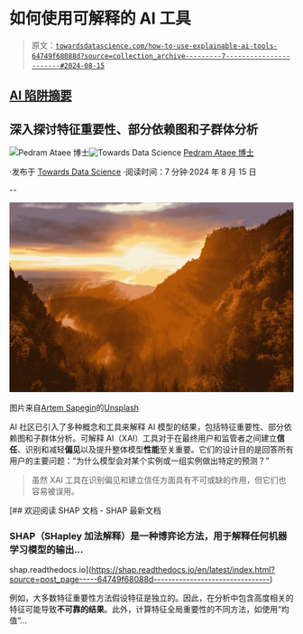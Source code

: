 # 如何使用可解释的 AI 工具

> 原文：[`towardsdatascience.com/how-to-use-explainable-ai-tools-64749f68088d?source=collection_archive---------7-----------------------#2024-08-15`](https://towardsdatascience.com/how-to-use-explainable-ai-tools-64749f68088d?source=collection_archive---------7-----------------------#2024-08-15)

## [AI 陷阱摘要](https://medium.com/@pedram-ataee/list/ai-pitfalls-digest-881a26c7eec5)

## 深入探讨特征重要性、部分依赖图和子群体分析

[](https://pedram-ataee.medium.com/?source=post_page---byline--64749f68088d--------------------------------)![Pedram Ataee 博士](https://pedram-ataee.medium.com/?source=post_page---byline--64749f68088d--------------------------------)[](https://towardsdatascience.com/?source=post_page---byline--64749f68088d--------------------------------)![Towards Data Science](https://towardsdatascience.com/?source=post_page---byline--64749f68088d--------------------------------) [Pedram Ataee 博士](https://pedram-ataee.medium.com/?source=post_page---byline--64749f68088d--------------------------------)

·发布于 [Towards Data Science](https://towardsdatascience.com/?source=post_page---byline--64749f68088d--------------------------------) ·阅读时间：7 分钟·2024 年 8 月 15 日

--

![](img/22af3c18fc0d81ec941cbdfdfad2e0a6.png)

图片来自[Artem Sapegin](https://unsplash.com/@sapegin?utm_source=medium&utm_medium=referral)的[Unsplash](https://unsplash.com/?utm_source=medium&utm_medium=referral)

AI 社区已引入了多种概念和工具来解释 AI 模型的结果，包括特征重要性、部分依赖图和子群体分析。可解释 AI（XAI）工具对于在最终用户和监管者之间建立**信任**、识别和减轻**偏见**以及提升整体模型**性能**至关重要。它们的设计目的是回答所有用户的主要问题：“为什么模型会对某个实例或一组实例做出特定的预测？”

> 虽然 XAI 工具在识别偏见和建立信任方面具有不可或缺的作用，但它们也容易被误用。

[](https://shap.readthedocs.io/en/latest/index.html?source=post_page-----64749f68088d--------------------------------) [## 欢迎阅读 SHAP 文档 - SHAP 最新文档

### SHAP（SHapley 加法解释）是一种博弈论方法，用于解释任何机器学习模型的输出…

shap.readthedocs.io](https://shap.readthedocs.io/en/latest/index.html?source=post_page-----64749f68088d--------------------------------)

例如，大多数特征重要性方法假设特征是独立的。因此，在分析中包含高度相关的特征可能导致**不可靠的结果**。此外，计算特征全局重要性的不同方法，如使用“均值”…
